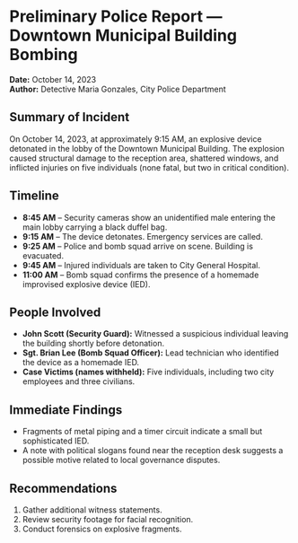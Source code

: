 # Preliminary Police Report — Downtown Municipal Building Bombing
**Date:** October 14, 2023  
**Author:** Detective Maria Gonzales, City Police Department

## Summary of Incident
On October 14, 2023, at approximately 9:15 AM, an explosive device detonated in the lobby of the Downtown Municipal Building. The explosion caused structural damage to the reception area, shattered windows, and inflicted injuries on five individuals (none fatal, but two in critical condition).

## Timeline
- **8:45 AM** – Security cameras show an unidentified male entering the main lobby carrying a black duffel bag.  
- **9:15 AM** – The device detonates. Emergency services are called.  
- **9:25 AM** – Police and bomb squad arrive on scene. Building is evacuated.  
- **9:45 AM** – Injured individuals are taken to City General Hospital.  
- **11:00 AM** – Bomb squad confirms the presence of a homemade improvised explosive device (IED).

## People Involved
- **John Scott (Security Guard):** Witnessed a suspicious individual leaving the building shortly before detonation.  
- **Sgt. Brian Lee (Bomb Squad Officer):** Lead technician who identified the device as a homemade IED.  
- **Case Victims (names withheld):** Five individuals, including two city employees and three civilians.

## Immediate Findings
- Fragments of metal piping and a timer circuit indicate a small but sophisticated IED.  
- A note with political slogans found near the reception desk suggests a possible motive related to local governance disputes.

## Recommendations
1. Gather additional witness statements.  
2. Review security footage for facial recognition.  
3. Conduct forensics on explosive fragments.
